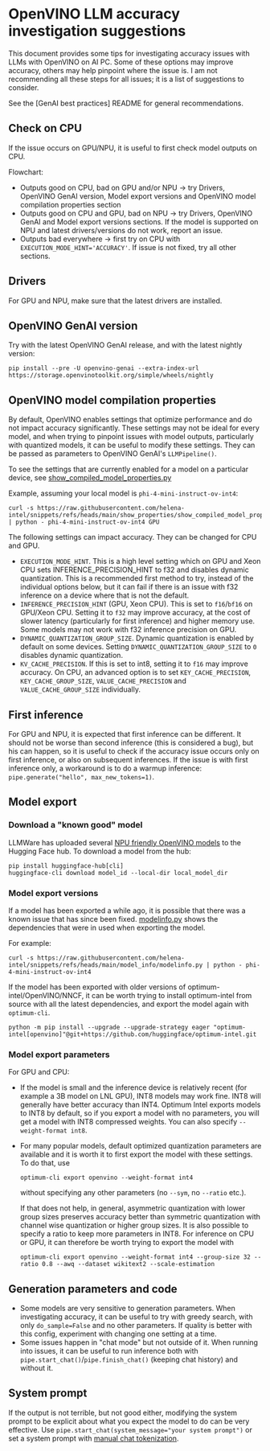 # OpenVINO LLM accuracy investigation suggestions

This document provides some tips for investigating accuracy issues with LLMs with OpenVINO on AI PC. Some of these options may improve accuracy, others may help
pinpoint where the issue is. I am not recommending all these steps for all issues; it is a list of suggestions to consider.

See the [GenAI best practices] README for general recommendations.

## Check on CPU

If the issue occurs on GPU/NPU, it is useful to first check model outputs on CPU.

Flowchart:
- Outputs good on CPU, bad on GPU and/or NPU -> try Drivers, OpenVINO GenAI version, Model export versions and OpenVINO model compilation properties section
- Outputs good on CPU and GPU, bad on NPU -> try Drivers, OpenVINO GenAI and Model export versions sections. If the model is supported on NPU and latest drivers/versions do not work, report an issue.
- Outputs bad everywhere -> first try on CPU with `EXECUTION_MODE_HINT='ACCURACY'`. If issue is not fixed, try all other sections.

## Drivers

For GPU and NPU, make sure that the latest drivers are installed.

## OpenVINO GenAI version

Try with the latest OpenVINO GenAI release, and with the latest nightly version:

```
pip install --pre -U openvino-genai --extra-index-url https://storage.openvinotoolkit.org/simple/wheels/nightly          
```

## OpenVINO model compilation properties

By default, OpenVINO enables settings that optimize performance and do not impact accuracy significantly. These settings may not be ideal for every model, 
and when trying to pinpoint issues with model outputs, particularly with quantized models, it can be useful to modify these settings. They can be
passed as parameters to OpenVINO GenAI's `LLMPipeline()`. 

To see the settings that are currently enabled for a model on a particular device, see [show_compiled_model_properties.py](https://github.com/helena-intel/snippets/blob/main/show_properties/show_compiled_model_properties.py)

Example, assuming your local model is `phi-4-mini-instruct-ov-int4`:
```
curl -s https://raw.githubusercontent.com/helena-intel/snippets/refs/heads/main/show_properties/show_compiled_model_properties.py | python - phi-4-mini-instruct-ov-int4 GPU
```

The following settings can impact accuracy. They can be changed for CPU and GPU.
- `EXECUTION_MODE_HINT`. This is a high level setting which on GPU and Xeon CPU sets INFERENCE_PRECISION_HINT to f32 and disables dynamic quantization.
   This is a recommended first method to try, instead of the individual options below, but it can fail if there is an issue with f32 inference on a device where that is not the default.
- `INFERENCE_PRECISION_HINT` (GPU, Xeon CPU). This is set to `f16`/`bf16` on GPU/Xeon CPU. Setting it to `f32` may improve accuracy, at the cost of slower latency (particularly for first inference) and higher memory use. Some models may not work with f32 inference precision on GPU.
- `DYNAMIC_QUANTIZATION_GROUP_SIZE`. Dynamic quantization is enabled by default on some devices. Setting `DYNAMIC_QUANTIZATION_GROUP_SIZE` to `0` disables dynamic quantization.
- `KV_CACHE_PRECISION`. If this is set to int8, setting it to `f16` may improve accuracy. On CPU, an advanced option is to set `KEY_CACHE_PRECISION`, `KEY_CACHE_GROUP_SIZE`, `VALUE_CACHE_PRECISION` and `VALUE_CACHE_GROUP_SIZE` individually.

## First inference

For GPU and NPU, it is expected that first inference can be different. It should not be worse than second inference (this is considered a bug),
but his can happen, so it is useful to check if the accuracy issue occurs only on first inference, or also on subsequent inferences. If the issue is with first inference only,
a workaround is to do a warmup inference: `pipe.generate("hello", max_new_tokens=1)`.

## Model export

### Download a "known good" model

LLMWare has uploaded several [NPU friendly OpenVINO models](https://huggingface.co/llmware/models?search=ov-npu) to the Hugging Face hub. 
To download a model from the hub:

```
pip install huggingface-hub[cli]
huggingface-cli download model_id --local-dir local_model_dir
```

### Model export versions

If a model has been exported a while ago, it is possible that there was a known issue that has since been fixed. [modelinfo.py](https://github.com/helena-intel/snippets/blob/main/model_info/modelinfo.py
) shows the dependencies that were in used when exporting the model.

For example:
```
curl -s https://raw.githubusercontent.com/helena-intel/snippets/refs/heads/main/model_info/modelinfo.py | python - phi-4-mini-instruct-ov-int4
```

If the model has been exported with older versions of optimum-intel/OpenVINO/NNCF, it can be worth trying to install optimum-intel from source with all the latest dependencies, and export the model again with `optimum-cli`.

```
python -m pip install --upgrade --upgrade-strategy eager "optimum-intel[openvino]"@git+https://github.com/huggingface/optimum-intel.git
```

### Model export parameters

For GPU and CPU:

- If the model is small and the inference device is relatively recent (for example a 3B model on LNL GPU), INT8 models may work fine. INT8 will generally have better accuracy than INT4. Optimum Intel exports models to INT8 by
  default, so if you export a model with no parameters, you will get a model with INT8 compressed weights. You can also specify `--weight-format int8`.

- For many popular models, default optimized quantization parameters are available and it is worth it to first export the model with these settings. To do that, use
  ```
  optimum-cli export openvino --weight-format int4
  ```
  without specifying any other parameters (no `--sym`, no `--ratio` etc.).

  If that does not help, in general, asymmetric quantization with lower group sizes preserves accuracy better than symmetric quantization with channel wise quantization or higher group sizes. It is also possible to specify a ratio to keep more
  parameters in INT8. For inference on CPU or GPU, it can therefore be worth trying to export the model with

  ```
  optimum-cli export openvino --weight-format int4 --group-size 32 --ratio 0.8 --awq --dataset wikitext2 --scale-estimation
  ```

## Generation parameters and code

- Some models are very sensitive to generation parameters. When investigating accuracy, it can be useful to try with greedy search, with only `do_sample=False` and no other parameters. If quality is better with this config,
experiment with changing one setting at a time.
- Some issues happen in "chat mode" but not outside of it. When running into issues, it can be useful to run inference both with `pipe.start_chat()`/`pipe.finish_chat()` (keeping chat history) and without it.

## System prompt

If the output is not terrible, but not good either, modifying the system prompt to be explicit about what you expect the model to do can be very effective. Use `pipe.start_chat(system_message="your system prompt")` 
or set a system prompt with [manual chat tokenization](https://github.com/helena-intel/snippets/blob/main/llm_chat/python/llm_chat_manual.py).
